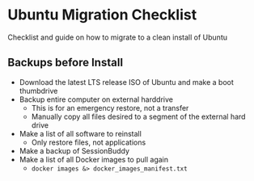 # Ubuntu Migration Checklist

Checklist and guide on how to migrate to a clean install of Ubuntu

## Backups before Install

* Download the latest LTS release ISO of Ubuntu and make a boot thumbdrive
* Backup entire computer on external harddrive
   - This is for an emergency restore, not a transfer
   - Manually copy all files desired to a segment of the external hard drive
* Make a list of all software to reinstall
   - Only restore files, not applications
* Make a backup of SessionBuddy
* Make a list of all Docker images to pull again
   - `docker images &> docker_images_manifest.txt`
